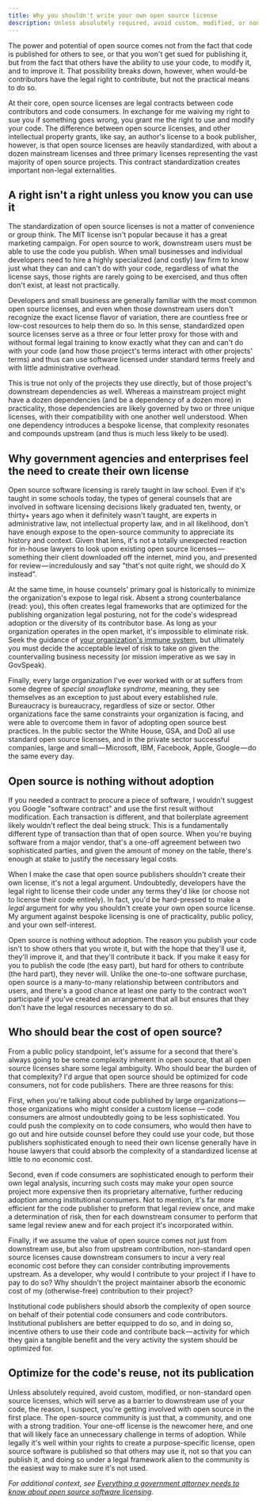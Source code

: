 ```yaml
---
title: Why you shouldn't write your own open source license
description: Unless absolutely required, avoid custom, modified, or non-standard open source licenses, which will serve as a barrier to downstream use of your code.
---
```


The power and potential of open source comes not from the fact that code is published for others to see, or that you won't get sued for publishing it, but from the fact that others have the ability to use your code, to modify it, and to improve it. That possibility breaks down, however, when would-be contributors have the legal right to contribute, but not the practical means to do so.

At their core, open source licenses are legal contracts between code contributors and code consumers. In exchange for me waiving my right to sue you if something goes wrong, you grant me the right to use and modify your code. The difference between open source licenses, and other intellectual property grants, like say, an author's license to a book publisher, however, is that open source licenses are heavily standardized, with about a dozen mainstream licenses and three primary licenses representing the vast majority of open source projects. This contract standardization creates important non-legal externalities.

## A right isn't a right unless you know you can use it

The standardization of open source licenses is not a matter of convenience or group think. The MIT license isn't popular because it has a great marketing campaign. For open source to work, downstream users must be able to use the code you publish. When small businesses and individual developers need to hire a highly specialized (and costly) law firm to know just what they can and can't do with your code, regardless of what the license says, those rights are rarely going to be exercised, and thus often don't exist, at least not practically.

Developers and small business are generally familiar with the most common open source licenses, and even when those downstream users don't recognize the exact license flavor of variation, there are countless free or low-cost resources to help them do so. In this sense, standardized open source licenses serve as a three or four letter proxy for those with and without formal legal training to know exactly what they can and can't do with your code (and how those project's terms interact with other projects' terms) and thus can use software licensed under standard terms freely and with little administrative overhead.

This is true not only of the projects they use directly, but of those project's downstream dependencies as well. Whereas a mainstream project might have a dozen dependencies (and be a dependency of a dozen more) in practicality, those dependencies are likely governed by two or three unique licenses, with their compatibility with one another well understood. When one dependency introduces a bespoke license, that complexity resonates and compounds upstream (and thus is much less likely to be used).

## Why government agencies and enterprises feel the need to create their own license

Open source software licensing is rarely taught in law school. Even if it's taught in some schools today, the types of general counsels that are involved in software licensing decisions likely graduated ten, twenty, or thirty+ years ago when it definitely wasn't taught, are experts in administrative law, not intellectual property law, and in all likelihood, don't have enough expose to the open-source community to appreciate its history and context. Given that lens, it's not a totally unexpected reaction for in-house lawyers to look upon existing open source licenses — something their client downloaded off the internet, mind you, and presented for review — incredulously and say "that's not quite right, we should do X instead".

At the same time, in house counsels' primary goal is historically to minimize the organization's expose to legal risk. Absent a strong counterbalance (read: you), this often creates legal frameworks that are optimized for the publishing organization legal posturing, not for the code's widespread adoption or the diversity of its contributor base. As long as your organization operates in the open market, it's impossible to eliminate risk. Seek the guidance of [your organization's immune system](https://ben.balter.com/2014/03/21/want-to-innovate-in-government-focus-on-culture/#bureaucracy-is-an-organism), but ultimately you must decide the acceptable level of risk to take on given the countervailing business necessity (or mission imperative as we say in GovSpeak).

Finally, every large organization I've ever worked with or at suffers from some degree of *special snowflake syndrome*, meaning, they see themselves as an exception to just about every established rule. Bureaucracy is bureaucracy, regardless of size or sector. Other organizations face the same constraints your organization is facing, and were able to overcome them in favor of adopting open source best practices. In the public sector the White House, GSA, and DoD all use standard open source licenses, and in the private sector successful companies, large and small — Microsoft, IBM, Facebook, Apple, Google — do the same every day.

## Open source is nothing without adoption

If you needed a contract to procure a piece of software, I wouldn't suggest you Google "software contract" and use the first result without modification. Each transaction is different, and that boilerplate agreement likely wouldn't reflect the deal being struck. This is a fundamentally different type of transaction than that of open source. When you're buying software from a major vendor, that's a one-off agreement between two sophisticated parties, and given the amount of money on the table, there's enough at stake to justify the necessary legal costs.

When I make the case that open source publishers shouldn't create their own license, it's not a legal argument. Undoubtedly, developers have the legal right to license their code under any terms they'd like (or choose not to license their code entirely). In fact, you'd be hard-pressed to make a *legal* argument for why you shouldn't create your own open source license. My argument against bespoke licensing is one of practicality, public policy, and your own self-interest.

Open source is nothing without adoption. The reason you publish your code isn't to show others that you wrote it, but with the hope that they'll use it, they'll improve it, and that they'll contribute it back. If you make it easy for you to publish the code (the easy part), but hard for others to contribute (the hard part), they never will. Unlike the one-to-one software purchase, open source is a many-to-many relationship between contributors and users, and there's a good chance at least one party to the contract won't participate if you've created an arrangement that all but ensures that they don't have the legal resources necessary to do so.

## Who should bear the cost of open source?

From a public policy standpoint, let's assume for a second that there's always going to be some complexity inherent in open source, that all open source licenses share some legal ambiguity. Who should bear the burden of that complexity? I'd argue that open source should be optimized for code consumers, not for code publishers. There are three reasons for this:

First, when you're talking about code published by large organizations — those organizations who might consider a custom license — code consumers are almost undoubtedly going to be less sophisticated. You could push the complexity on to code consumers, who would then have to go out and hire outside counsel before they could use your code, but those publishers sophisticated enough to need their own license generally have in house lawyers that could absorb the complexity of a standardized license at little to no economic cost.

Second, even if code consumers are sophisticated enough to perform their own legal analysis, incurring such costs may make your open source project more expensive then its proprietary alternative, further reducing adoption among institutional consumers. Not to mention, it's far more efficient for the code publisher to preform that legal review once, and make a determination of risk, then for each downstream consumer to perform that same legal review anew and for each project it's incorporated within.

Finally, if we assume the value of open source comes not just from downstream use, but also from upstream contribution, non-standard open source licenses cause downstream consumers to incur a very real economic cost before they can consider contributing improvements upstream. As a developer, why would I contribute to your project if I have to pay to do so? Why shouldn't the project maintainer absorb the economic cost of my (otherwise-free) contribution to their project?

Institutional code publishers should absorb the complexity of open source on behalf of their potential code consumers and code contributors. Institutional publishers are better equipped to do so, and in doing so, incentive others to use their code and contribute back — activity for which they gain a tangible benefit and the very activity the system should be optimized for.

## Optimize for the code's reuse, not its publication

Unless absolutely required, avoid custom, modified, or non-standard open source licenses, which will serve as a barrier to downstream use of your code, the reason, I suspect, you're getting involved with open source in the first place. The open-source community is just that, a community, and one with a strong tradition. Your one-off license is the newcomer here, and one that will likely face an unnecessary challenge in terms of adoption. While legally it's well within your rights to create a purpose-specific license, open source software is published so that others may use it, not so that you can publish it, and doing so under a legal framework alien to the community is the easiest way to make sure it's not used.

*For additional context, see [Everything a government attorney needs to know about open source software licensing](https://ben.balter.com/2014/10/08/open-source-licensing-for-government-attorneys/).*
